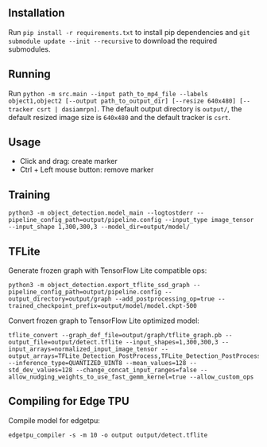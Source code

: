 ## Installation

Run `pip install -r requirements.txt` to install pip dependencies and `git submodule update --init --recursive` to download the required submodules.

## Running

Run `python -m src.main --input path_to_mp4_file --labels object1,object2 [--output path_to_output_dir] [--resize 640x480] [--tracker csrt | dasiamrpn]`. The default output
directory is `output/`, the default resized image size is `640x480` and the default tracker is `csrt`.

## Usage

* Click and drag: create marker
* Ctrl + Left mouse button: remove marker

## Training

```
python3 -m object_detection.model_main --logtostderr --pipeline_config_path=output/pipeline.config --input_type image_tensor --input_shape 1,300,300,3 --model_dir=output/model/
```

## TFLite

Generate frozen graph with TensorFlow Lite compatible ops:
```
python3 -m object_detection.export_tflite_ssd_graph --pipeline_config_path=output/pipeline.config --output_directory=output/graph --add_postprocessing_op=true --trained_checkpoint_prefix=output/model/model.ckpt-500
```

Convert frozen graph to TensorFlow Lite optimized model:
```
tflite_convert --graph_def_file=output/graph/tflite_graph.pb --output_file=output/detect.tflite --input_shapes=1,300,300,3 --input_arrays=normalized_input_image_tensor --output_arrays=TFLite_Detection_PostProcess,TFLite_Detection_PostProcess:1,TFLite_Detection_PostProcess:2,TFLite_Detection_PostProcess:3 --inference_type=QUANTIZED_UINT8 --mean_values=128 --std_dev_values=128 --change_concat_input_ranges=false --allow_nudging_weights_to_use_fast_gemm_kernel=true --allow_custom_ops
```

## Compiling for Edge TPU

Compile model for edgetpu:
```
edgetpu_compiler -s -m 10 -o output output/detect.tflite
```

